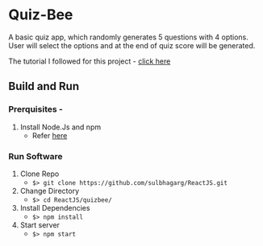 # Quiz-Bee

A basic quiz app, which randomly generates 5 questions with 4 options. User will select the options and at the end of quiz score will be generated.

The tutorial I followed for this project - [click here](https://www.youtube.com/watch?v=aq-fCtg_gG4&ab_channel=KnowledgeHut)

## Build and Run

### Prerquisites -
1. Install Node.Js and npm
   - Refer [here](https://nodejs.org/en/download/)

### Run Software

1. Clone Repo
   - `$> git clone https://github.com/sulbhagarg/ReactJS.git`
2. Change Directory
   - `$> cd ReactJS/quizbee/`
3. Install Dependencies
   - `$> npm install`
4. Start server
   - `$> npm start`
